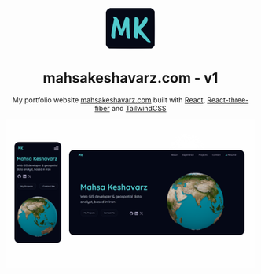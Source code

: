 <div align="center">
  <img alt="Logo" src="https://raw.githubusercontent.com/Mahsssa/portfolio-website-v1/main/public/logo.svg" width="100" />
  
</div>
<h1 align="center">
  mahsakeshavarz.com - v1
</h1>
<p align="center">
  My portfolio website <a href="https://mahsakeshavarz.com" target="_blank">mahsakeshavarz.com</a> built with <a href="https://react.dev/" target="_blank">React</a>, <a href="https://docs.pmnd.rs/react-three-fiber/getting-started/introduction" target="_blank">React-three-fiber</a> and <a href="https://tailwindcss.com/" target="_blank">TailwindCSS</a>
</p>

![demo](https://github.com/Mahsssa/portfolio-website-v1/blob/f7bb59f22b083e8adef95ba268d52dabd9532390/src/assets/portfoliosite.png)
